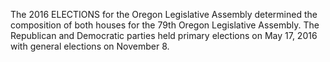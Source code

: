 The 2016 ELECTIONS for the Oregon Legislative Assembly determined the composition of both houses for the 79th Oregon Legislative Assembly. The Republican and Democratic parties held primary elections on May 17, 2016 with general elections on November 8.
